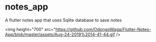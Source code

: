 # notes_app

A flutter notes app that uses Sqlite database to save notes


<img height="700" src="https://github.com/OdongoWaga/Flutter-Notes-App/blob/master/assets/Aug-24-2019%2014-41-44.gif />
